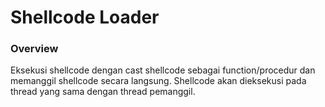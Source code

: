 # Shellcode Loader

### Overview

Eksekusi shellcode dengan cast shellcode sebagai function/procedur dan memanggil shellcode secara langsung. Shellcode akan dieksekusi pada thread yang sama dengan thread pemanggil.